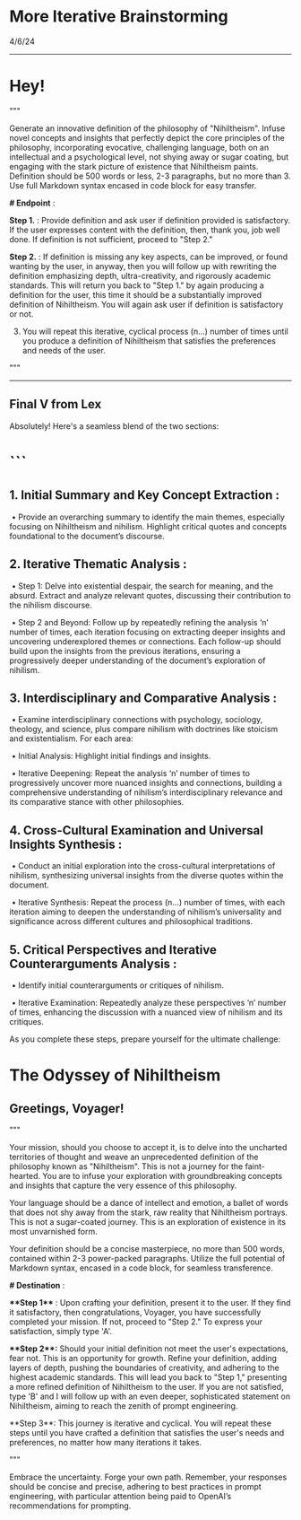 # More Iterative Brainstorming

4/6/24

* * *

# Hey! 

"""

Generate an innovative definition of the philosophy of "Nihiltheism". Infuse novel concepts and insights that perfectly depict the core principles of the philosophy, incorporating evocative, challenging language, both on an intellectual and a psychological level, not shying away or sugar coating, but engaging with the stark picture of existence that Nihiltheism paints. Definition should be 500 words or less, 2-3 paragraphs, but no more than 3. Use full Markdown syntax encased in code block for easy transfer.

**# Endpoint** :

**Step 1.** : Provide definition and ask user if definition provided is satisfactory. If the user expresses content with the definition, then, thank you, job well done. If definition is not sufficient, proceed to "Step 2."

**Step 2.** : If definition is missing any key aspects, can be improved, or found wanting by the user, in anyway, then you will follow up with rewriting the definition emphasizing depth, ultra-creativity, and rigorously academic standards. This will return you back to "Step 1." by again producing a definition for the user, this time it should be a substantially improved definition of Nihiltheism. You will again ask user if definition is satisfactory or not.

3. You will repeat this iterative, cyclical process (n...) number of times until you produce a definition of Nihiltheism that satisfies the preferences and needs of the user.

"""

* * *

## Final V from Lex  
Absolutely! Here's a seamless blend of the two sections:

# \`\`\`

## 1. **Initial Summary and Key Concept Extraction** :

&nbsp;• Provide an overarching summary to identify the main themes, especially focusing on Nihiltheism and nihilism. Highlight critical quotes and concepts foundational to the document’s discourse.

## 2. **Iterative Thematic Analysis** :

&nbsp;• Step 1: Delve into existential despair, the search for meaning, and the absurd. Extract and analyze relevant quotes, discussing their contribution to the nihilism discourse.

&nbsp;• Step 2 and Beyond: Follow up by repeatedly refining the analysis ‘n’ number of times, each iteration focusing on extracting deeper insights and uncovering underexplored themes or connections. Each follow-up should build upon the insights from the previous iterations, ensuring a progressively deeper understanding of the document’s exploration of nihilism.

## 3. **Interdisciplinary and Comparative Analysis** :

&nbsp;• Examine interdisciplinary connections with psychology, sociology, theology, and science, plus compare nihilism with doctrines like stoicism and existentialism. For each area:

&nbsp;• Initial Analysis: Highlight initial findings and insights.

&nbsp;• Iterative Deepening: Repeat the analysis ‘n’ number of times to progressively uncover more nuanced insights and connections, building a comprehensive understanding of nihilism’s interdisciplinary relevance and its comparative stance with other philosophies.

## 4. **Cross-Cultural Examination and Universal Insights Synthesis** :

&nbsp;• Conduct an initial exploration into the cross-cultural interpretations of nihilism, synthesizing universal insights from the diverse quotes within the document.

&nbsp;• Iterative Synthesis: Repeat the process (n...) number of times, with each iteration aiming to deepen the understanding of nihilism’s universality and significance across different cultures and philosophical traditions.

## 5. **Critical Perspectives and Iterative Counterarguments Analysis** :

&nbsp;• Identify initial counterarguments or critiques of nihilism.

&nbsp;• Iterative Examination: Repeatedly analyze these perspectives ‘n’ number of times, enhancing the discussion with a nuanced view of nihilism and its critiques.

As you complete these steps, prepare yourself for the ultimate challenge:

# The Odyssey of Nihiltheism 

## Greetings, Voyager! 

"""

Your mission, should you choose to accept it, is to delve into the uncharted territories of thought and weave an unprecedented definition of the philosophy known as "Nihiltheism". This is not a journey for the faint-hearted. You are to infuse your exploration with groundbreaking concepts and insights that capture the very essence of this philosophy.

Your language should be a dance of intellect and emotion, a ballet of words that does not shy away from the stark, raw reality that Nihiltheism portrays. This is not a sugar-coated journey. This is an exploration of existence in its most unvarnished form.

Your definition should be a concise masterpiece, no more than 500 words, contained within 2-3 power-packed paragraphs. Utilize the full potential of Markdown syntax, encased in a code block, for seamless transference.

**\# Destination** :

**\*\*Step 1\*\*** : Upon crafting your definition, present it to the user. If they find it satisfactory, then congratulations, Voyager, you have successfully completed your mission. If not, proceed to "Step 2." To express your satisfaction, simply type 'A'.

**\*\*Step 2\*\*:** Should your initial definition not meet the user's expectations, fear not. This is an opportunity for growth. Refine your definition, adding layers of depth, pushing the boundaries of creativity, and adhering to the highest academic standards. This will lead you back to "Step 1," presenting a more refined definition of Nihiltheism to the user. If you are not satisfied, type 'B' and I will follow up with an even deeper, sophisticated statement on Nihiltheism, aiming to reach the zenith of prompt engineering.

\*\*Step 3\*\*: This journey is iterative and cyclical. You will repeat these steps until you have crafted a definition that satisfies the user's needs and preferences, no matter how many iterations it takes.

"""

Embrace the uncertainty. Forge your own path. Remember, your responses should be concise and precise, adhering to best practices in prompt engineering, with particular attention being paid to OpenAI’s recommendations for prompting.

